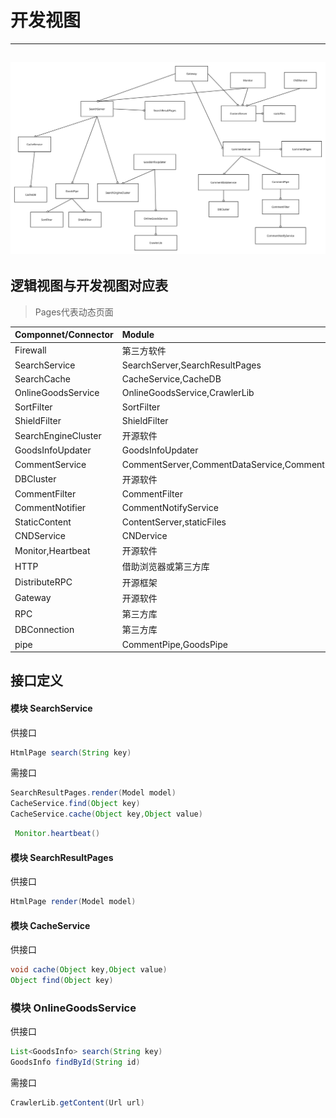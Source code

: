 # 开发视图

---

## ![](/assets/最终模块组织.svg)

## 逻辑视图与开发视图对应表

> Pages代表动态页面

| Componnet/Connector | Module |
| :--- | :--- |
| Firewall | 第三方软件 |
| SearchService | SearchServer,SearchResultPages |
| SearchCache | CacheService,CacheDB |
| OnlineGoodsService | OnlineGoodsService,CrawlerLib |
| SortFilter | SortFilter |
| ShieldFilter | ShieldFilter |
| SearchEngineCluster | 开源软件 |
| GoodsInfoUpdater | GoodsInfoUpdater |
| CommentService | CommentServer,CommentDataService,CommentPages |
| DBCluster | 开源软件 |
| CommentFilter | CommentFilter |
| CommentNotifier | CommentNotifyService |
| StaticContent | ContentServer,staticFiles |
| CNDService | CNDervice |
| Monitor,Heartbeat | 开源软件 |
| HTTP | 借助浏览器或第三方库 |
| DistributeRPC | 开源框架 |
| Gateway | 开源软件 |
| RPC | 第三方库 |
| DBConnection | 第三方库 |
| pipe | CommentPipe,GoodsPipe |

## 接口定义

#### 模块 SearchService

供接口

```java
HtmlPage search(String key)
```

需接口

```java
SearchResultPages.render(Model model)
CacheService.find(Object key)
CacheService.cache(Object key,Object value)

```

```java
 Monitor.heartbeat()
```

#### 模块 SearchResultPages
供接口

```java
HtmlPage render(Model model)
```

#### 模块 CacheService

供接口
```java
void cache(Object key,Object value)
Object find(Object key)
```
### 模块 OnlineGoodsService
供接口
```java
List<GoodsInfo> search(String key)
GoodsInfo findById(String id)
```

需接口
```java
CrawlerLib.getContent(Url url)
```